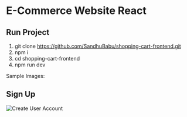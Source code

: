 # E-Commerce Website React 

## Run Project
1) git clone https://github.com/SandhuBabu/shopping-cart-frontend.git
2) npm i
3) cd shopping-cart-frontend
4) npm run dev

Sample Images:

## Sign Up
![Create User Account](SampleImages/sign_ip.png "Create User Account")
